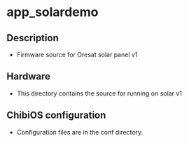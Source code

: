 
# app_solardemo

## Description

* Firmware source for Oresat solar panel v1

## Hardware

* This directory contains the source for running on solar v1

## ChibiOS configuration

* Configuration files are in the conf directory.







